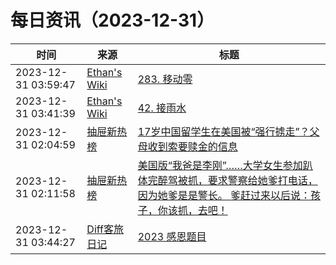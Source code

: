 ﻿# 每日资讯（2023-12-31）

|时间|来源|标题|
|---|---|---|
|2023-12-31 03:59:47|[Ethan's Wiki](https://wiki-mkdocs-topaz.vercel.app/feed_rss_updated.xml)|[283. 移动零](https://wiki-mkdocs-topaz.vercel.app/%E8%AF%BB%E4%B9%A6%E7%AC%94%E8%AE%B0/%E7%BC%96%E7%A8%8B/leetcode/283.%20%E7%A7%BB%E5%8A%A8%E9%9B%B6/?utm_source=documentation&utm_medium=RSS&utm_campaign=feed-syndication)|
|2023-12-31 03:41:39|[Ethan's Wiki](https://wiki-mkdocs-topaz.vercel.app/feed_rss_updated.xml)|[42. 接雨水](https://wiki-mkdocs-topaz.vercel.app/%E8%AF%BB%E4%B9%A6%E7%AC%94%E8%AE%B0/%E7%BC%96%E7%A8%8B/leetcode/42.%20%E6%8E%A5%E9%9B%A8%E6%B0%B4/?utm_source=documentation&utm_medium=RSS&utm_campaign=feed-syndication)|
|2023-12-31 02:04:59|[抽屉新热榜](http://dig.chouti.com/feed.xml)|[17岁中国留学生在美国被“强行掳走”？父母收到索要赎金的信息](https://dig.chouti.com/link/41079977)|
|2023-12-31 02:11:58|[抽屉新热榜](http://dig.chouti.com/feed.xml)|[美国版“我爸是李刚”……大学女生参加趴体完醉驾被抓，要求警察给她爹打电话，因为她爹是是警长。 爹赶过来以后说：孩子，你该抓，去吧！](https://dig.chouti.com/link/41080278)|
|2023-12-31 03:44:27|[Diff客旅日记](https://diff.im/blog/?feed=rss2)|[2023 感恩题目](https://diff.im/blog/?p=1679)|
